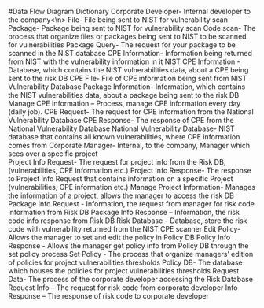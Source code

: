 #Data Flow Diagram Dictionary
Corporate Developer- Internal developer to the company<\n>
File- File being sent to NIST for vulnerability scan
Package- Package being sent to NIST for vulnerability scan
Code scan- The process that organize files or packages being sent to NIST to be scanned for vulnerabilities
Package Query- The request for your package to be scanned in the NIST database
CPE Information- Information being returned from NIST with the vulnerability information in it
NIST CPE Information - Database, which contains the NIST vulnerabilities data, about a CPE being sent to the risk DB
CPE File- File of CPE information being sent from NIST Vulnerability Database
Package Information- Information, which contains the NIST vulnerabilities data, about a package being sent to the risk DB 
Manage CPE Information – Process, manage CPE information every day (daily job).
CPE Request- The request for CPE information from the National Vulnerability Database
CPE Response- The response of CPE from the National Vulnerability Database
National Vulnerability Database- NIST database that contains all known vulnerabilities, where CPE information comes from
Corporate Manager- Internal, to the company, Manager which sees over a specific project  
Project Info Request- The request for project info from the Risk DB, (vulnerabilities, CPE information etc.)
Project Info Response- The response to Project Info Request that contains information on a specific 
Project (vulnerabilities, CPE information etc.)
Manage Project Information- Manages the information of a project, allows the manager to access the risk DB 
Package Info Request - Information, the request from manager for risk code information from Risk DB
Package Info Response – Information, the risk code info response from Risk DB 
Risk Database – Database, store the risk code with vulnerability returned from the NIST CPE scanner
Edit Policy- Allows the manager to set and edit the policy in Policy DB
Policy Info Response - Allows the manager get policy info from Policy DB through the set policy process
Set Policy - The process that organize managers’ edition of policies for project vulnerabilities thresholds
Policy DB- The database which houses the policies for project vulnerabilities thresholds
Request Data- The process of the corporate developer accessing the Risk Database
Request Info – The request for risk code from corporate developer
Info Response – The response of risk code to corporate developer
